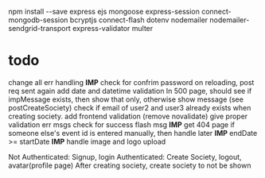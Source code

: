 npm install --save express ejs mongoose express-session connect-mongodb-session bcryptjs connect-flash dotenv nodemailer nodemailer-sendgrid-transport express-validator multer

# todo

change all err handling
**IMP** check for confrim password
on reloading, post req sent again
add date and datetime validation
In 500 page, should see if impMessage exists, then show that only, otherwise show message (see postCreateSociety)
check if email of user2 and user3 already exists when creating society.
add frontend validation (remove novalidate)
give proper validation err msgs
check for success flash msg
**IMP** get 404 page
if someone else's event id is entered manually, then handle later
**IMP** endDate >= startDate
**IMP** handle image and logo upload


Not Authenticated: Signup, login
Authenticated: Create Society, logout, avatar(profile page)
After creating society, create society to not be shown